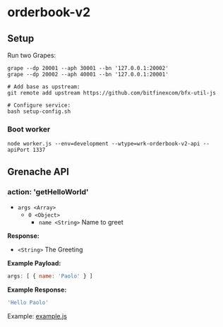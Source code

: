 # orderbook-v2

## Setup

Run two Grapes:

```
grape --dp 20001 --aph 30001 --bn '127.0.0.1:20002'
grape --dp 20002 --aph 40001 --bn '127.0.0.1:20001'
```

```
# Add base as upstream:
git remote add upstream https://github.com/bitfinexcom/bfx-util-js

# Configure service:
bash setup-config.sh
```


### Boot worker

```
node worker.js --env=development --wtype=wrk-orderbook-v2-api --apiPort 1337
```

## Grenache API

### action: 'getHelloWorld'

  - `args <Array>`
    - `0 <Object>`
      - `name <String>` Name to greet


**Response:**

  - `<String>` The Greeting

**Example Payload:**

```js
args: [ { name: 'Paolo' } ]
```

**Example Response:**

```js
'Hello Paolo'
```

Example: [example.js](example.js)
